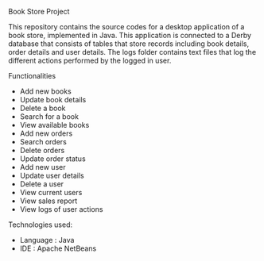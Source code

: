 Book Store Project

This repository contains the source codes for a desktop application of a book store, implemented in Java. 
This application is connected to a Derby database that consists of tables that store records including book details, order details and user details.
The logs folder contains text files that log the different actions performed by the logged in user.

Functionalities
- Add new books
- Update book details
- Delete a book
- Search for a book
- View available books
- Add new orders
- Search orders
- Delete orders
- Update order status
- Add new user
- Update user details
- Delete a user
- View current users
- View sales report
- View logs of user actions

Technologies used:
- Language : Java
- IDE : Apache NetBeans
  
